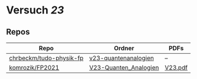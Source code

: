# Versuch *23*

## Repos

|                           Repo                           |                                              Ordner                                               |                                                               PDFs                                                               |
|----------------------------------------------------------|---------------------------------------------------------------------------------------------------|----------------------------------------------------------------------------------------------------------------------------------|
|[chrbeckm/tudo-physik-fp](../repo/chrbeckm/tudo-physik-fp)|[v23-quantenanalogien](https://github.com/chrbeckm/tudo-physik-fp/tree/master/v23-quantenanalogien)|–                                                                                                                                 |
|[komrozik/FP2021](../repo/komrozik/FP2021)                |[V23-Quanten_Analogien](https://github.com/komrozik/FP2021/tree/main/V23-Quanten_Analogien)        |[V23.pdf](https://docs.google.com/viewer?url=https://raw.githubusercontent.com/komrozik/FP2021/main/V23-Quanten_Analogien/V23.pdf)|
